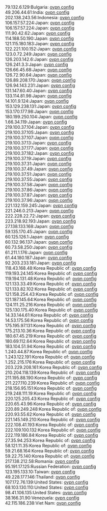 79.132.6.129:Bulgaria: [ovpn config](vpn/79_132_6_129.ovpn)  
49.206.44.61:India: [ovpn config](vpn/49_206_44_61.ovpn)  
202.138.243.56:Indonesia: [ovpn config](vpn/202_138_243_56.ovpn)  
106.157.57.224:Japan: [ovpn config](vpn/106_157_57_224.ovpn)  
106.157.57.224:Japan: [ovpn config](vpn/106_157_57_224.ovpn)  
111.90.42.62:Japan: [ovpn config](vpn/111_90_42_62.ovpn)  
114.188.50.190:Japan: [ovpn config](vpn/114_188_50_190.ovpn)  
121.115.180.183:Japan: [ovpn config](vpn/121_115_180_183.ovpn)  
122.221.100.152:Japan: [ovpn config](vpn/122_221_100_152.ovpn)  
123.0.72.249:Japan: [ovpn config](vpn/123_0_72_249.ovpn)  
126.203.142.6:Japan: [ovpn config](vpn/126_203_142_6.ovpn)  
126.241.3.3:Japan: [ovpn config](vpn/126_241_3_3.ovpn)  
126.66.45.68:Japan: [ovpn config](vpn/126_66_45_68.ovpn)  
126.72.90.64:Japan: [ovpn config](vpn/126_72_90_64.ovpn)  
126.89.208.170:Japan: [ovpn config](vpn/126_89_208_170.ovpn)  
126.94.143.231:Japan: [ovpn config](vpn/126_94_143_231.ovpn)  
131.147.60.40:Japan: [ovpn config](vpn/131_147_60_40.ovpn)  
133.114.81.98:Japan: [ovpn config](vpn/133_114_81_98.ovpn)  
14.101.9.124:Japan: [ovpn config](vpn/14_101_9_124.ovpn)  
153.129.238.131:Japan: [ovpn config](vpn/153_129_238_131.ovpn)  
153.170.177.98:Japan: [ovpn config](vpn/153_170_177_98.ovpn)  
180.199.250.104:Japan: [ovpn config](vpn/180_199_250_104.ovpn)  
1.66.34.119:Japan: [ovpn config](vpn/1_66_34_119.ovpn)  
219.100.37.104:Japan: [ovpn config](vpn/219_100_37_104.ovpn)  
219.100.37.105:Japan: [ovpn config](vpn/219_100_37_105.ovpn)  
219.100.37.107:Japan: [ovpn config](vpn/219_100_37_107.ovpn)  
219.100.37.13:Japan: [ovpn config](vpn/219_100_37_13.ovpn)  
219.100.37.177:Japan: [ovpn config](vpn/219_100_37_177.ovpn)  
219.100.37.182:Japan: [ovpn config](vpn/219_100_37_182.ovpn)  
219.100.37.19:Japan: [ovpn config](vpn/219_100_37_19.ovpn)  
219.100.37.31:Japan: [ovpn config](vpn/219_100_37_31.ovpn)  
219.100.37.49:Japan: [ovpn config](vpn/219_100_37_49.ovpn)  
219.100.37.51:Japan: [ovpn config](vpn/219_100_37_51.ovpn)  
219.100.37.55:Japan: [ovpn config](vpn/219_100_37_55.ovpn)  
219.100.37.58:Japan: [ovpn config](vpn/219_100_37_58.ovpn)  
219.100.37.86:Japan: [ovpn config](vpn/219_100_37_86.ovpn)  
219.100.37.87:Japan: [ovpn config](vpn/219_100_37_87.ovpn)  
219.100.37.96:Japan: [ovpn config](vpn/219_100_37_96.ovpn)  
221.132.159.245:Japan: [ovpn config](vpn/221_132_159_245.ovpn)  
221.246.0.213:Japan: [ovpn config](vpn/221_246_0_213.ovpn)  
222.228.22.72:Japan: [ovpn config](vpn/222_228_22_72.ovpn)  
223.218.92.193:Japan: [ovpn config](vpn/223_218_92_193.ovpn)  
27.138.133.168:Japan: [ovpn config](vpn/27_138_133_168.ovpn)  
59.135.170.45:Japan: [ovpn config](vpn/59_135_170_45.ovpn)  
60.125.126.1:Japan: [ovpn config](vpn/60_125_126_1.ovpn)  
60.132.96.137:Japan: [ovpn config](vpn/60_132_96_137.ovpn)  
60.73.58.250:Japan: [ovpn config](vpn/60_73_58_250.ovpn)  
61.211.1.176:Japan: [ovpn config](vpn/61_211_1_176.ovpn)  
61.44.180.187:Japan: [ovpn config](vpn/61_44_180_187.ovpn)  
92.203.233.181:Japan: [ovpn config](vpn/92_203_233_181.ovpn)  
118.43.168.48:Korea Republic of: [ovpn config](vpn/118_43_168_48.ovpn)  
119.193.24.145:Korea Republic of: [ovpn config](vpn/119_193_24_145.ovpn)  
119.194.131.48:Korea Republic of: [ovpn config](vpn/119_194_131_48.ovpn)  
121.133.33.49:Korea Republic of: [ovpn config](vpn/121_133_33_49.ovpn)  
121.133.82.102:Korea Republic of: [ovpn config](vpn/121_133_82_102.ovpn)  
121.158.254.43:Korea Republic of: [ovpn config](vpn/121_158_254_43.ovpn)  
121.187.145.64:Korea Republic of: [ovpn config](vpn/121_187_145_64.ovpn)  
124.111.25.216:Korea Republic of: [ovpn config](vpn/124_111_25_216.ovpn)  
125.130.175.40:Korea Republic of: [ovpn config](vpn/125_130_175_40.ovpn)  
14.33.144.61:Korea Republic of: [ovpn config](vpn/14_33_144_61.ovpn)  
14.53.175.56:Korea Republic of: [ovpn config](vpn/14_53_175_56.ovpn)  
175.195.97.131:Korea Republic of: [ovpn config](vpn/175_195_97_131.ovpn)  
175.213.10.36:Korea Republic of: [ovpn config](vpn/175_213_10_36.ovpn)  
180.67.45.219:Korea Republic of: [ovpn config](vpn/180_67_45_219.ovpn)  
180.69.112.64:Korea Republic of: [ovpn config](vpn/180_69_112_64.ovpn)  
183.104.51.94:Korea Republic of: [ovpn config](vpn/183_104_51_94.ovpn)  
1.240.44.87:Korea Republic of: [ovpn config](vpn/1_240_44_87.ovpn)  
1.243.122.191:Korea Republic of: [ovpn config](vpn/1_243_122_191.ovpn)  
1.252.215.176:Korea Republic of: [ovpn config](vpn/1_252_215_176.ovpn)  
203.229.208.161:Korea Republic of: [ovpn config](vpn/203_229_208_161.ovpn)  
210.204.118.139:Korea Republic of: [ovpn config](vpn/210_204_118_139.ovpn)  
211.195.88.190:Korea Republic of: [ovpn config](vpn/211_195_88_190.ovpn)  
211.227.110.239:Korea Republic of: [ovpn config](vpn/211_227_110_239.ovpn)  
218.156.95.151:Korea Republic of: [ovpn config](vpn/218_156_95_151.ovpn)  
219.248.111.19:Korea Republic of: [ovpn config](vpn/219_248_111_19.ovpn)  
220.125.205.43:Korea Republic of: [ovpn config](vpn/220_125_205_43.ovpn)  
220.65.43.96:Korea Republic of: [ovpn config](vpn/220_65_43_96.ovpn)  
220.89.249.248:Korea Republic of: [ovpn config](vpn/220_89_249_248.ovpn)  
220.93.55.62:Korea Republic of: [ovpn config](vpn/220_93_55_62.ovpn)  
221.145.149.210:Korea Republic of: [ovpn config](vpn/221_145_149_210.ovpn)  
222.108.41.193:Korea Republic of: [ovpn config](vpn/222_108_41_193.ovpn)  
222.109.100.132:Korea Republic of: [ovpn config](vpn/222_109_100_132.ovpn)  
222.119.186.84:Korea Republic of: [ovpn config](vpn/222_119_186_84.ovpn)  
27.35.94.253:Korea Republic of: [ovpn config](vpn/27_35_94_253.ovpn)  
58.121.11.35:Korea Republic of: [ovpn config](vpn/58_121_11_35.ovpn)  
59.21.68.164:Korea Republic of: [ovpn config](vpn/59_21_68_164.ovpn)  
59.22.75.140:Korea Republic of: [ovpn config](vpn/59_22_75_140.ovpn)  
217.138.212.58:Romania: [ovpn config](vpn/217_138_212_58.ovpn)  
95.191.17.125:Russian Federation: [ovpn config](vpn/95_191_17_125.ovpn)  
123.195.133.10:Taiwan: [ovpn config](vpn/123_195_133_10.ovpn)  
49.228.177.146:Thailand: [ovpn config](vpn/49_228_177_146.ovpn)  
107.172.76.139:United States: [ovpn config](vpn/107_172_76_139.ovpn)  
68.103.130.110:United States: [ovpn config](vpn/68_103_130_110.ovpn)  
98.41.106.135:United States: [ovpn config](vpn/98_41_106_135.ovpn)  
38.166.31.90:Venezuela: [ovpn config](vpn/38_166_31_90.ovpn)  
42.115.186.238:Viet Nam: [ovpn config](vpn/42_115_186_238.ovpn)  
